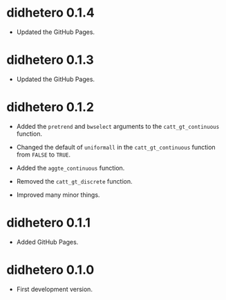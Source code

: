 # didhetero 0.1.4

* Updated the GitHub Pages.

# didhetero 0.1.3

* Updated the GitHub Pages.

# didhetero 0.1.2

* Added the `pretrend` and `bwselect` arguments to the `catt_gt_continuous` function.

* Changed the default of `uniformall` in the `catt_gt_continuous` function from `FALSE` to `TRUE`.

* Added the `aggte_continuous` function.

* Removed the `catt_gt_discrete` function.

* Improved many minor things.

# didhetero 0.1.1

* Added GitHub Pages.

# didhetero 0.1.0

* First development version.
